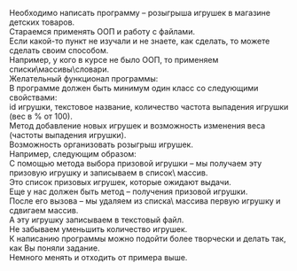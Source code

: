 Необходимо написать программу – розыгрыша игрушек в магазине детских товаров.  
Стараемся применять ООП и работу с файлами.  
Если какой-то пункт не изучали и не знаете, как сделать, то можете   сделать своим  способом.  
Например, у кого в курсе не было ООП, то применяем списки\массивы\словари.      
Желательный функционал программы:  
В программе должен быть минимум один класс со следующими свойствами:  
id игрушки,  текстовое название,  количество  частота выпадения игрушки (вес в %   от 100).  
Метод добавление новых игрушек и возможность изменения веса (частоты выпадения   игрушки).  
Возможность организовать розыгрыш игрушек.  
Например, следующим образом:  
С помощью метода выбора призовой игрушки – мы получаем эту призовую игрушку и   записываем в список\ массив.  
Это список призовых игрушек, которые ожидают выдачи.  
Еще у нас должен быть метод – получения призовой игрушки.  
После его вызова – мы удаляем из списка\ массива первую игрушку и сдвигаем массив.  
А эту игрушку записываем в текстовый файл.  
Не забываем уменьшить количество игрушек.  
К написанию программы можно подойти более творчески и делать так, как Вы поняли задание.  
Немного менять и отходить от примера выше.  